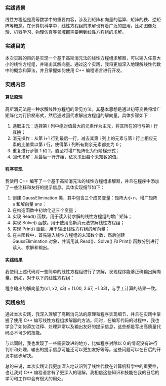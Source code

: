 ### 实践背景
线性方程组是高等数学中的重要内容，涉及到矩阵和向量的运算、矩阵的秩、逆矩阵等概念。在计算机科学中，线性方程组的求解也有着广泛的应用，比如图像处理、机器学习、物理仿真等领域都需要用到线性方程组的求解。

### 实践目的
本次实践的目的是实现一个基于高斯消元法的线性方程组求解器，可以输入任意大小的线性方程组，并输出其解向量。通过这个实践，我将更加深入地理解线性代数中的概念和算法，并且掌握如何使用 C++ 编程语言进行开发。

### 实践内容
#### 算法原理
高斯消元法是一种求解线性方程组的常见方法。其基本思想是通过初等变换将增广矩阵化为行阶梯形式，然后通过回代求解出方程组的解向量。具体步骤如下：

1. 选取主元：选择第 i 列中绝对值最大的元素作为主元，将其所在的行与第 i 行互换；
2. 消元操作：从第 i+1 行到最后一行，减去其第 i 列上的元素与第 i 行上相应元素的比值乘以第 i 行，使得第 i 列所有剩余元素都变为 0；
3. 重复进行步骤 1 和 2，直至将增广矩阵化为行阶梯形式；
4. 回代求解：从最后一行开始，依次求出每个未知数的值。

#### 程序实现
我使用 C++ 编写了一个基于高斯消元法的线性方程组求解器，并且在程序中添加了一些注释和友好的提示信息。具体实现细节如下：

1. 创建 GaussElimination 类，其中包含三个成员变量：矩阵大小 n、增广矩阵 a 和解向量 ans；
2. 在构造函数中初始化这三个变量；
3. 实现 Read() 函数，用于读入待求解的线性方程组的增广矩阵；
4. 实现 Solve() 函数，用于使用高斯消元法求解线性方程组；
5. 实现 Print() 函数，用于输出线性方程组的解向量；
6. 在主函数中，首先输入线性方程组的未知数个数，然后创建 GaussElimination 对象，并调用其 Read()、Solve() 和 Print() 函数分别进行读入、求解和输出。
#### 实践结果
我使用上述代码对一些简单的线性方程组进行了求解，发现程序能够正确输出解向量。例如，对于以下的线性方程组：

程序输出的解向量为(x1, x2, x3) = (1.00, 2.67, −1.33)，与手工计算的结果一致。

### 实践总结
通过本次实践，我深入理解了高斯消元法的原理和程序实现细节，并且在实践中掌握了使用 C++ 编写线性方程组求解器的方法。同时，在编写代码的过程中，我也学会了如何添加注释、处理异常以及输出友好的提示信息，这些都是写出高质量代码必不可少的技能。

与此同时，我也发现了一些需要改进的地方，比如程序对除以 0 的情况没有进行判断和处理，输出的提示信息可能还可以更加友好等等。这些问题可以在日后的开发中逐步解决。

总的来说，本次实践让我更加深入地认识到了线性代数在计算机科学中的重要性，也让我对 C++ 编程语言有了更深入的理解。我相信这些知识和技能在我的日后的学习和工作中会有很大的用处。